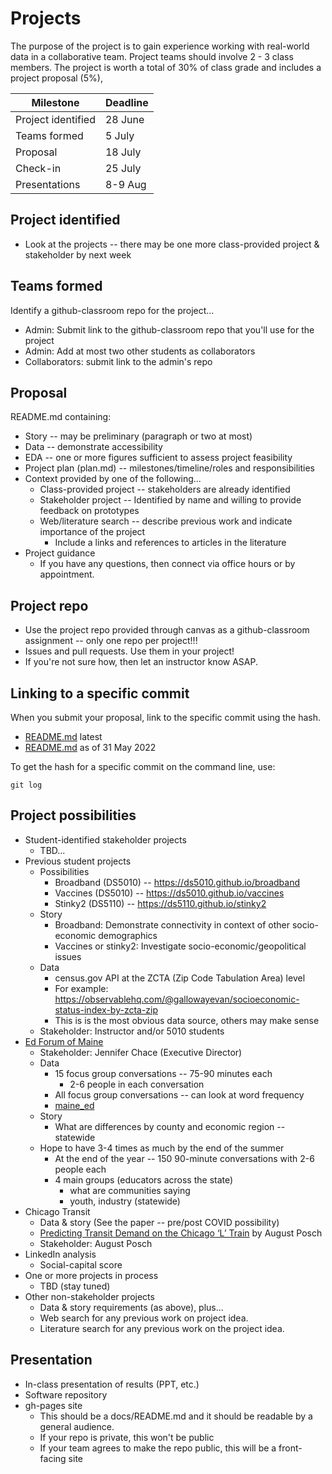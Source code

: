 
# Projects

The purpose of the project is to gain experience working with real-world data in a collaborative team.
Project teams should involve 2 - 3 class members.
The project is worth a total of 30% of class grade and includes a project proposal (5%),

| Milestone          | Deadline |
| ---                | ---      |
| Project identified | 28 June  |
| Teams formed  | 5 July   |
| Proposal      | 18 July  |
| Check-in      | 25 July  |
| Presentations | 8-9 Aug  |

## Project identified

* Look at the projects -- there may be one more class-provided project & stakeholder by next week

## Teams formed

Identify a github-classroom repo for the project...

* Admin: Submit link to the github-classroom repo that you'll use for the project
* Admin: Add at most two other students as collaborators
* Collaborators: submit link to the admin's repo

## Proposal

README.md containing:

* Story -- may be preliminary (paragraph or two at most)
* Data -- demonstrate accessibility
* EDA -- one or more figures sufficient to assess project feasibility
* Project plan (plan.md) -- milestones/timeline/roles and responsibilities
* Context provided by one of the following...
  * Class-provided project -- stakeholders are already identified
  * Stakeholder project -- Identified by name and willing to provide feedback on prototypes
  * Web/literature search -- describe previous work and indicate importance of the project
    * Include a links and references to articles in the literature
* Project guidance
  * If you have any questions, then connect via office hours or by appointment.

## Project repo

* Use the project repo provided through canvas as a github-classroom assignment -- only one repo per project!!!
* Issues and pull requests. Use them in your project!
* If you're not sure how, then let an instructor know ASAP.

## Linking to a specific commit

When you submit your proposal, link to the specific commit using the hash. 

* [README.md](https://github.com/ds5110/summer-2022/blob/README.md) latest
* [README.md](https://github.com/ds5110/summer-2022/blob/42d5443b1b295f459d1fde3e2b3eb2c888ec411a/README.md) as of 31 May 2022

To get the hash for a specific commit on the command line, use:
```
git log
```

## Project possibilities

* Student-identified stakeholder projects
  * TBD...
* Previous student projects
  * Possibilities
    * Broadband (DS5010) -- https://ds5010.github.io/broadband
    * Vaccines (DS5010) -- https://ds5010.github.io/vaccines
    * Stinky2 (DS5110) -- https://ds5110.github.io/stinky2
  * Story
    * Broadband: Demonstrate connectivity in context of other socio-economic demographics
    * Vaccines or stinky2: Investigate socio-economic/geopolitical issues
  * Data
    * census.gov API at the ZCTA (Zip Code Tabulation Area) level
    * For example: https://observablehq.com/@gallowayevan/socioeconomic-status-index-by-zcta-zip
    * This is is the most obvious data source, others may make sense
  * Stakeholder: Instructor and/or 5010 students
* [Ed Forum of Maine](https://edforumofmaine.org/about/)
  * Stakeholder: Jennifer Chace (Executive Director)
  * Data
    * 15 focus group conversations -- 75-90 minutes each
      * 2-6 people in each conversation
    * All focus group conversations -- can look at word frequency
    * [maine_ed](maine_ed)
  * Story
    * What are differences by county and economic region -- statewide
  * Hope to have 3-4 times as much by the end of the summer
    * At the end of the year -- 150 90-minute conversations with 2-6 people each
    * 4 main groups (educators across the state)
      * what are communities saying
      * youth, industry (statewide)
* Chicago Transit
  * Data & story (See the paper -- pre/post COVID possibility)
  * [Predicting Transit Demand on the Chicago ‘L’ Train](Posch_ChicagoRidership_June9.pdf) by August Posch
  * Stakeholder: August Posch
* LinkedIn analysis
  * Social-capital score
* One or more projects in process
  * TBD (stay tuned)
* Other non-stakeholder projects
  * Data & story requirements (as above), plus...
  * Web search for any previous work on project idea.
  * Literature search for any previous work on the project idea.

## Presentation

* In-class presentation of results (PPT, etc.)
* Software repository
* gh-pages site
  * This should be a docs/README.md and it should be readable by a general audience.
  * If your repo is private, this won't be public
  * If your team agrees to make the repo public, this will be a front-facing site
